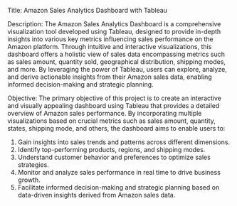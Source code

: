 Title: Amazon Sales Analytics Dashboard with Tableau

Description: 
The Amazon Sales Analytics Dashboard is a comprehensive visualization tool developed using Tableau, designed to provide in-depth insights into various key metrics influencing sales performance on the Amazon platform. Through intuitive and interactive visualizations, this dashboard offers a holistic view of sales data encompassing metrics such as sales amount, quantity sold, geographical distribution, shipping modes, and more. By leveraging the power of Tableau, users can explore, analyze, and derive actionable insights from their Amazon sales data, enabling informed decision-making and strategic planning.

Objective:
The primary objective of this project is to create an interactive and visually appealing dashboard using Tableau that provides a detailed overview of Amazon sales performance. By incorporating multiple visualizations based on crucial metrics such as sales amount, quantity, states, shipping mode, and others, the dashboard aims to enable users to:

1. Gain insights into sales trends and patterns across different dimensions.
2. Identify top-performing products, regions, and shipping modes.
3. Understand customer behavior and preferences to optimize sales strategies.
4. Monitor and analyze sales performance in real time to drive business growth.
5. Facilitate informed decision-making and strategic planning based on data-driven insights derived from Amazon sales data.
